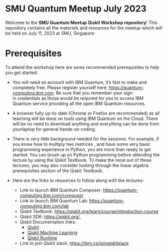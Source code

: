 # SMU Quantum Meetup July 2023

Welcome to the **SMU Quantum Meetup Qiskit Workshop repository**! This repository contains all the materials and resources for the meetup which will be held on July 11, 2023 at SMU, Singapore

# Prerequisites
To attend the workshop here are some recommended prerequisites to help you get started:

- You will need an account with IBM Quantum, it’s fast to make and completely free. Please register yourself here: https://quantum-computing.ibm.com. Be sure that you remember your sign-in credentials as those would be required for you to access IBM Quantum service providing all the open IBM Quantum resources.
- A browser fully up-to-date (Chrome or Firefox are recommended) as all teaching will be done on tools using IBM Quantum on the Cloud. There will be no need to download anything and everything can be done from yourlaptop for general hands-on coding.
- There is very little background needed for the sessions. For example, if you know how to multiply two matrices , and have some very basic programming experience in Python, you are more than ready to get started. You can brush up on Python programming before attending the lecture by using the Qiskit Textbook. To make the most out of these lectures, you may also consider looking through the linear algebra prerequisites section of the Qiskit Textbook.

- Here are the links to resources to follow along with the lectures:
  - Link to launch IBM Quantum Composer: https://quantum-computing.ibm.com/composer
  - Link to launch IBM Quantum Lab: https://quantum-computing.ibm.com/lab
  - Qiskit Textbook: https://qiskit.org/learn/course/introduction-course
  - Qiskit SDK: https://qiskit.org/ 
  - Qiskit Documentation links: 
    -  [Qiskit](https://qiskit.org/documentation/)
    -  [Qiskit Machine Learning](https://qiskit.org/documentation/machine-learning/)
    -  [Qiskit Runtime](https://quantum-computing.ibm.com/lab/docs/iql/runtime/)
  - Link to join Qiskit slack: https://ibm.co/joinqiskitslack
